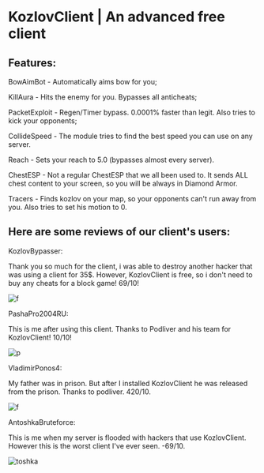 # KozlovClient | An advanced free client

## Features:

BowAimBot - Automatically aims bow for you;

KillAura - Hits the enemy for you. Bypasses all anticheats;

PacketExploit - Regen/Timer bypass. 0.0001% faster than legit. Also tries to kick your opponents;

CollideSpeed - The module tries to find the best speed you can use on any server.

Reach - Sets your reach to 5.0 (bypasses almost every server).

ChestESP - Not a regular ChestESP that we all been used to. It sends ALL chest content to your screen, so you will be always in Diamond Armor.

Tracers - Finds kozlov on your map, so your opponents can't run away from you. Also tries to set his motion to 0.



## Here are some reviews of our client's users:

KozlovBypasser: 

Thank you so much for the client, i was able to destroy another hacker that was using a client for 35$. However, KozlovClient is free, so i don't need to buy any cheats for a block game! 69/10!

![f](https://github.com/podliver/KozlovClient/assets/173271760/231f1bcc-dae1-4cc9-8d02-6381d201d5b3)

PashaPro2004RU: 

This is me after using this client. Thanks to Podliver and his team for KozlovClient! 10/10!

![p](https://github.com/podliver/KozlovClient/assets/173271760/0147ea7b-63dc-4e17-82dd-60fa7df7c3b4)

VladimirPonos4: 

My father was in prison. But after I installed KozlovClient he was released from the prison. Thanks to podliver. 420/10.

![f](https://github.com/podliver/KozlovClient/assets/173271760/a8d79422-3542-4ca1-82aa-04261e7e6423)

AntoshkaBruteforce: 

This is me when my server is flooded with hackers that use KozlovClient. However this is the worst client I've ever seen. -69/10.

![toshka](https://github.com/podliver/KozlovClient/assets/173271760/0960a265-b11e-4157-bbc4-98d84e388241)
